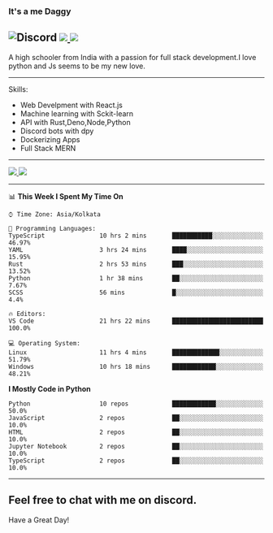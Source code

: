 
### It's a me Daggy

![Discord](https://img.shields.io/discord/491175207122370581?color=black&label=Discord&logo=discord) ![](https://img.shields.io/endpoint?url=https://dev.discordprofiles.me/api/badge/vscode/491174779278065689)<a href="https://github.com/Daggy1234">
  <img src="https://komarev.com/ghpvc/?username=Daggy1234&style=flat-square" />
</a>
 ----

A high schooler from India with a passion for full stack development.I love python and Js seems to be my new love. 

-----

Skills:

- Web Develpment with React.js
- Machine learning with Sckit-learn
- API with Rust,Deno,Node,Python
- Discord bots with dpy
- Dockerizing Apps
- Full Stack MERN

-----
<a href="https://github.com/Daggy1234">
  <img src="https://github-readme-stats.vercel.app/api?username=Daggy1234&show_icons=true&hide_border=true" />
</a><a href="https://github.com/Daggy1234">
  <img src="https://github-readme-stats.vercel.app/api/top-langs/?username=Daggy1234&layout=compact&langs_count=9&hide=css,html" />
</a>

---

<!--START_SECTION:waka-->
📊 **This Week I Spent My Time On** 

```text
⌚︎ Time Zone: Asia/Kolkata

💬 Programming Languages: 
TypeScript               10 hrs 2 mins       ███████████░░░░░░░░░░░░░░   46.97% 
YAML                     3 hrs 24 mins       ████░░░░░░░░░░░░░░░░░░░░░   15.95% 
Rust                     2 hrs 53 mins       ███░░░░░░░░░░░░░░░░░░░░░░   13.52% 
Python                   1 hr 38 mins        ██░░░░░░░░░░░░░░░░░░░░░░░   7.67% 
SCSS                     56 mins             █░░░░░░░░░░░░░░░░░░░░░░░░   4.4%

🔥 Editors: 
VS Code                  21 hrs 22 mins      █████████████████████████   100.0%

💻 Operating System: 
Linux                    11 hrs 4 mins       █████████████░░░░░░░░░░░░   51.79% 
Windows                  10 hrs 18 mins      ████████████░░░░░░░░░░░░░   48.21%

```

**I Mostly Code in Python** 

```text
Python                   10 repos            ████████████░░░░░░░░░░░░░   50.0% 
JavaScript               2 repos             ██░░░░░░░░░░░░░░░░░░░░░░░   10.0% 
HTML                     2 repos             ██░░░░░░░░░░░░░░░░░░░░░░░   10.0% 
Jupyter Notebook         2 repos             ██░░░░░░░░░░░░░░░░░░░░░░░   10.0% 
TypeScript               2 repos             ██░░░░░░░░░░░░░░░░░░░░░░░   10.0%

```



<!--END_SECTION:waka-->

---

Feel free to chat with me on discord.
-----
Have a Great Day!
